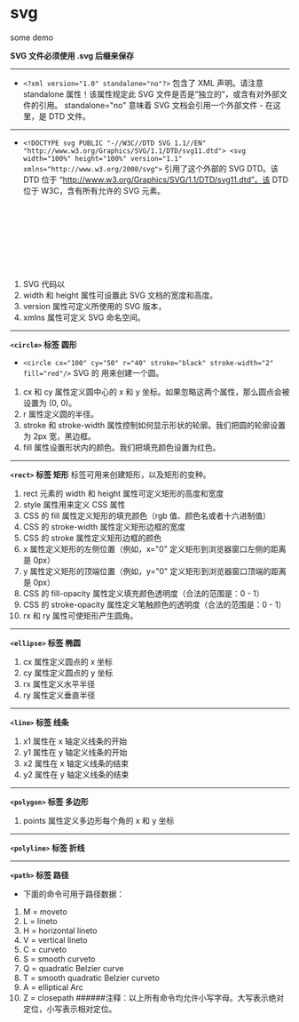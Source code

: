 # svg
some demo

**SVG 文件必须使用 .svg 后缀来保存**

***
* `<?xml version="1.0" standalone="no"?>`
包含了 XML 声明。请注意 standalone 属性！该属性规定此 SVG 文件是否是“独立的”，或含有对外部文件的引用。
standalone="no" 意味着 SVG 文档会引用一个外部文件 - 在这里，是 DTD 文件。 

***
* `<!DOCTYPE svg PUBLIC "-//W3C//DTD SVG 1.1//EN" 
"http://www.w3.org/Graphics/SVG/1.1/DTD/svg11.dtd">
<svg width="100%" height="100%" version="1.1"
xmlns="http://www.w3.org/2000/svg">`
引用了这个外部的 SVG DTD。该 DTD 位于 “http://www.w3.org/Graphics/SVG/1.1/DTD/svg11.dtd”。该 DTD 位于 W3C，含有所有允许的 SVG 元素。
1. SVG 代码以 <svg> 元素开始，包括开启标签 <svg> 和关闭标签 </svg> 。这是根元素。
2. width 和 height 属性可设置此 SVG 文档的宽度和高度。
3. version 属性可定义所使用的 SVG 版本，
4. xmlns 属性可定义 SVG 命名空间。

***
**`<circle>` 标签 圆形**
* `<circle cx="100" cy="50" r="40" stroke="black"
stroke-width="2" fill="red"/>`
SVG 的 <circle> 用来创建一个圆。
1. cx 和 cy 属性定义圆中心的 x 和 y 坐标。如果忽略这两个属性，那么圆点会被设置为 (0, 0)。
2. r 属性定义圆的半径。
3. stroke 和 stroke-width 属性控制如何显示形状的轮廓。我们把圆的轮廓设置为 2px 宽，黑边框。
4. fill 属性设置形状内的颜色。我们把填充颜色设置为红色。
***
**`<rect>` 标签 矩形**
<rect> 标签可用来创建矩形，以及矩形的变种。
1. rect 元素的 width 和 height 属性可定义矩形的高度和宽度
2. style 属性用来定义 CSS 属性
3. CSS 的 fill 属性定义矩形的填充颜色（rgb 值、颜色名或者十六进制值）
4. CSS 的 stroke-width 属性定义矩形边框的宽度
5. CSS 的 stroke 属性定义矩形边框的颜色
6. x 属性定义矩形的左侧位置（例如，x="0" 定义矩形到浏览器窗口左侧的距离是 0px）
7. y 属性定义矩形的顶端位置（例如，y="0" 定义矩形到浏览器窗口顶端的距离是 0px）
8. CSS 的 fill-opacity 属性定义填充颜色透明度（合法的范围是：0 - 1）
9. CSS 的 stroke-opacity 属性定义笔触颜色的透明度（合法的范围是：0 - 1）
10. rx 和 ry 属性可使矩形产生圆角。
***
**`<ellipse>` 标签 椭圆**
1. cx 属性定义圆点的 x 坐标
2. cy 属性定义圆点的 y 坐标
3. rx 属性定义水平半径
4. ry 属性定义垂直半径
***
**`<line>` 标签 线条**
1. x1 属性在 x 轴定义线条的开始
2. y1 属性在 y 轴定义线条的开始
3. x2 属性在 x 轴定义线条的结束
4. y2 属性在 y 轴定义线条的结束
***
**`<polygon>` 标签 多边形**
1. points 属性定义多边形每个角的 x 和 y 坐标
***
**`<polyline>` 标签 折线**
***
**`<path>` 标签 路径**
* 下面的命令可用于路径数据：
1. M = moveto
2. L = lineto
3. H = horizontal lineto
4. V = vertical lineto
5. C = curveto
6. S = smooth curveto
7. Q = quadratic Belzier curve
8. T = smooth quadratic Belzier curveto
9. A = elliptical Arc
10. Z = closepath
######注释：以上所有命令均允许小写字母。大写表示绝对定位，小写表示相对定位。
